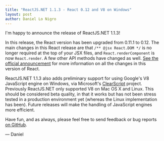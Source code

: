 ```yaml
---
title: "ReactJS.NET 1.1.3 - React 0.12 and V8 on Windows"
layout: post
author: Daniel Lo Nigro
---
```


I'm happy to announce the release of ReactJS.NET 1.1.3!

In this release, the React version has been upgraded from 0.11.1 to 0.12. The main changes in this React release are that `/** @jsx React.DOM */` is no longer required at the top of your JSX files, and `React.renderComponent` is now `React.render`. A few other API methods have changed as well. [See the official announcement](https://reactjs.org/blog/2014/10/28/react-v0.12.html) for more information on all the changes in this version of React.

ReactJS.NET 1.1.3 also adds preliminary support for using Google's V8 JavaScript engine on Windows, via Microsoft's [ClearScript](https://clearscript.codeplex.com/) project. Previously ReactJS.NET only supported V8 on Mac OS X and Linux. This should be considered beta quality, in that it works but has not been stress tested in a production environment yet (whereas the Linux implementation has been). Future releases will make the handling of JavaScript engines more efficient.

Have fun, and as always, please feel free to send feedback or bug reports
[on GitHub](https://github.com/reactjs/React.NET).

— Daniel
